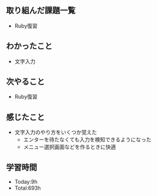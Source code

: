 ## 取り組んだ課題一覧
- Ruby復習
## わかったこと
- 文字入力
## 次やること
- Ruby復習
## 感じたこと
- 文字入力のやり方をいくつか覚えた
    - エンターを待たなくても入力を検知できるようになった
    - メニュー選択画面などを作るときに快適
## 学習時間
- Today:9h
- Total:693h
